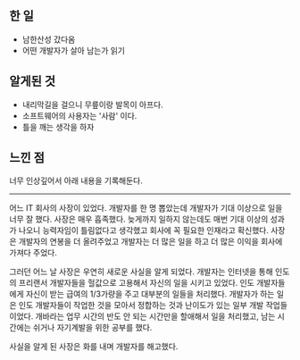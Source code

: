 ## 한 일

- 남한산성 갔다옴
- 어떤 개발자가 살아 남는가 읽기

## 알게된 것

- 내리막길을 걸으니 무릎이랑 발목이 아프다.
- 소프트웨어의 사용자는 '사람' 이다.
- 틀을 깨는 생각을 하자

## 느낀 점

너무 인상깊어서 아래 내용을 기록해둔다.

---

어느 IT 회사의 사장이 있었다.
개발자를 한 명 뽑았는데 개발자가 기대 이상으로 일을 너무 잘 했다.
사장은 매우 흡족했다.
늦게까지 일하지 않는데도 매번 기대 이상의 성과가 나오니 능력자임이 틀림없다고 생각했고 회사에 꼭 필요한 인재라고 확신했다.
사장은 개발자의 연봉을 더 올려주었고 개발자는 더 많은 일을 하고 더 많은 이익을 회사에 가져다 주었다.

그러던 어느 날 사장은 우연히 새로운 사실을 알게 되었다.
개발자는 인터넷을 통해 인도의 프리랜서 개발자들을 헐값으로 고용해서 자신의 일을 시키고 있었다.
인도 개발자들에게 자신이 받는 급여의 1/3가량을 주고 대부분의 일들을 처리했다.
개발자가 하는 일은 인도 개발자들이 작업한 것을 모아서 정합하는 것과 난이도가 있는 일부 개발 작업들이었다.
개바라는 업무 시간의 반도 안 되는 시간만을 할애해서 일을 처리했고, 남는 시간에는 쉬거나 자기계발을 위한 공부를 했다.

사실을 알게 된 사장은 화를 내며 개발자를 해고했다.